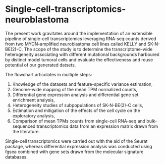 # Single-cell-transcriptomics-neuroblastoma

The present work gravitates around the implementation of an extensible pipeline of single-cell transcriptomics leveraging RNA-seq counts derived from two MYCN-amplified neuroblastoma cell lines called KELLY and SK-N-BE(2)-C. The scope of the study is to determine the transcriptome-wide heterogeneity associating with different mutational backgrounds harboured by distinct model tumoral cells and evaluate the effectiveness and reuse potential of our generated datsets. 

The flowchart articolates in multiple steps:
1. Knowledge of the datasets and feature-specific variance estimation,
2. Genome-wide mapping of the mean TPM normalized counts,
3. Differential gene expression analysis and differential gene set enrichment analysis,
4. Heterogeneity studies of subpopulations of SK-N-BE(2)-C cells,
5. Estimation and mitigation of the effects of the cell cycle on the exploratory analysis, 
6. Comparison of mean TPMs counts from single-cell RNA-seq and bulk-sequenced transcriptomics data from an expression matrix drawn from the literature.

Single-cell transcriptomics were carried out with the aid of the Seurat package, whereas differential expression analysis was conducted using fgsea combined with gene sets drawn from the molecular signature databases. 





